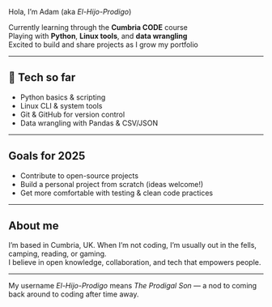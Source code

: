 Hola, I’m Adam (aka *El-Hijo-Prodigo*)  

 Currently learning through the **Cumbria CODE** course  
 Playing with **Python**, **Linux tools**, and **data wrangling**  
 Excited to build and share projects as I grow my portfolio  

---

## 🔧 Tech so far  
- Python basics & scripting  
- Linux CLI & system tools  
- Git & GitHub for version control  
- Data wrangling with Pandas & CSV/JSON  

---

##  Goals for 2025  
- Contribute to open-source projects  
- Build a personal project from scratch (ideas welcome!)  
- Get more comfortable with testing & clean code practices  

---

##  About me  
I’m based in Cumbria, UK. When I’m not coding, I’m usually out in the fells, camping, reading, or gaming.  
I believe in open knowledge, collaboration, and tech that empowers people.  

---

My username *El-Hijo-Prodigo* means *The Prodigal Son* — a nod to coming back around to coding after time away. 
